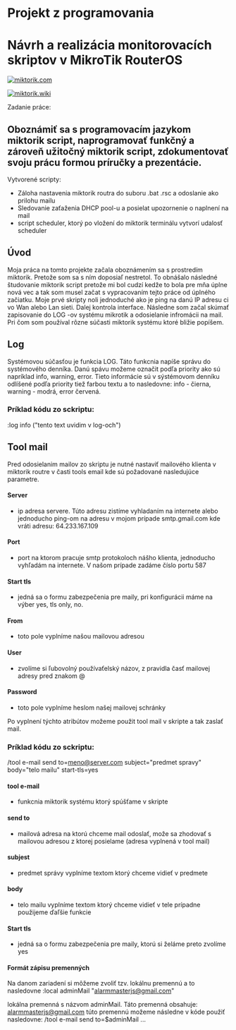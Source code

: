 
#   Projekt z programovania
#   Návrh a realizácia monitorovacích skriptov v MikroTik RouterOS

[![miktorik.com](https://i.mt.lv/img/mt/v2/logo.svg)](https://mikrotik.com/)

[![miktorik.wiki](https://wiki.mikrotik.com/images/thumb/1/18/Ros.png/48px-Ros.png)](https://wiki.mikrotik.com/wiki/Main_Page)

Zadanie práce:
## Oboznámiť sa s programovacím jazykom miktorik script, naprogramovať funkčný a zároveň užitočný miktorik script, zdokumentovať svoju prácu formou príručky a prezentácie.

Vytvorené scripty:
  - Záloha nastavenia miktorik routra do suboru .bat .rsc a odoslanie ako prilohu mailu
  - Sledovanie zaťaženia DHCP pool-u a posielat upozornenie o naplnení na mail
  - script scheduler, ktorý po vložení do miktorik terminálu vytvorí udalosť scheduler

## Úvod
Moja práca na tomto projekte začala oboznámením sa s prostredím miktorik. Pretože som sa s ním doposiaľ nestretol. To obnášalo následné študovanie miktorik script pretože mi bol cudzí kedže to bola pre mňa úplne nová vec a tak som musel začat s vypracovaním tejto práce od úplného začiatku. Moje prvé skripty noli jednoduché ako je ping na danú IP adresu ci vo Wan alebo Lan sieti. Dalej kontrola interface. Následne som začal skúmať zapisovanie do LOG -ov systému mikrotik a odosielanie infromácii na mail. Pri čom som používal rôzne súčasti miktorik systému ktoré bližie popíšem.
## Log
Systémovou súčasťou je funkcia LOG. Táto funkcnia napíše správu do systémového denníka. Danú spávu možeme označit podľa priority ako sú napríklad info, warning, error. Tieto informácie sú v sýstémovom denníku odlíšené podľa priority tiež farbou textu a to nasledovne: info - čierna, warning - modrá, error červená.
### Príklad kódu zo sckriptu:
:log info ("tento text uvidim v log-och")
## Tool mail
Pred odosielanim mailov zo skriptu je nutné nastaviť mailového klienta v miktorik routre v časti tools email kde sú požadované nasledujúce parametre.
#### Server
- ip adresa servere. Túto adresu zistíme vyhladaním na internete alebo jednoducho ping-om na adresu v mojom prípade smtp.gmail.com kde vráti adresu: 64.233.167.109
#### Port
- port na ktorom pracuje smtp protokoloch nášho klienta, jednoducho vyhľadám na internete. V našom prípade zadáme číslo portu 587
#### Start tls
- jedná sa o formu zabezpečenia pre maily, pri konfigurácii máme na výber yes, tls only, no.
#### From
- toto pole vyplníme našou mailovou adresou
#### User
- zvolíme si ľubovolný používaťelský názov, z pravidla časť mailovej adresy pred znakom @
#### Password
- toto pole vyplníme heslom našej mailovej schránky

Po vyplnení týchto atribútov možeme použit tool mail v skripte a tak zaslať mail.
### Príklad kódu zo sckriptu:
/tool e-mail send to=meno@server.com subject="predmet spravy" body="telo mailu" start-tls=yes
#### tool e-mail
- funkcnia miktorik systému ktorý spúšťame v skripte
#### send to
- mailová adresa na ktorú chceme mail odoslať, može sa zhodovať s mailovou adresou z ktorej posielame (adresa vyplnená v tool mail)
#### subjest
-  predmet správy vyplníme textom ktorý chceme vidieť v predmete
#### body
- telo mailu vyplníme textom ktorý chceme vidieť v tele prípadne použijeme ďaľšie funkcie
#### Start tls
- jedná sa o formu zabezpečenia pre maily, ktorú si želáme preto zvolíme yes

#### Formát zápisu premenných
Na danom zariadení si môžeme zvoliť tzv. lokálnu premennú a to nasledovne
:local adminMail "alarmmasterjs@gmail.com"

lokálna premenná s názvom adminMail. Táto premenná obsahuje: alarmmasterjs@gmail.com
túto premennú možeme následne v kóde použiť nasledovne:
/tool e-mail send to=$adminMail ...
